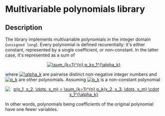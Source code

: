 # Multivariable polynomials library #
## Description ##
The library implements multivariable polynomials in the integer domain (`unsigned long`). Every polynomial is defined recurentially: it's either constant, represented by a single coefficient, or non-constant. In the latter case, it's represented as a sum of
<p align="center"><a href="https://www.codecogs.com/eqnedit.php?latex=\sum_{k=1}^{n}&space;p_kx_1^{\alpha_k}" target="_blank"><img src="https://latex.codecogs.com/gif.latex?\sum_{k=1}^{n}&space;p_kx_1^{\alpha_k}" title="\sum_{k=1}^{n} p_kx_1^{\alpha_k}" /></a>
</p>
where <a href="https://www.codecogs.com/eqnedit.php?latex=\inline&space;\alpha_k" target="_blank"><img src="https://latex.codecogs.com/gif.latex?\inline&space;\alpha_k" title="\alpha_k" /></a> are pairwise distinct non-negative integer numbers and <a href="https://www.codecogs.com/eqnedit.php?latex=\inline&space;p_k" target="_blank"><img src="https://latex.codecogs.com/gif.latex?\inline&space;p_k" title="p_k" /></a> are other polynomials. Assuming <a href="https://www.codecogs.com/eqnedit.php?latex=\inline&space;p_k" target="_blank"><img src="https://latex.codecogs.com/gif.latex?\inline&space;p_k" title="p_k" /></a> is a non-constant polynomial
<p align="center"><a href="https://www.codecogs.com/eqnedit.php?latex=p(x_1,&space;x_2,&space;\dots,&space;x_m)&space;=&space;\sum_{k=1}^{n}&space;p_k(x_2,&space;x_3,&space;\dots,&space;x_m)&space;\cdot&space;x_1^{\alpha_k}" target="_blank"><img src="https://latex.codecogs.com/gif.latex?p(x_1,&space;x_2,&space;\dots,&space;x_m)&space;=&space;\sum_{k=1}^{n}&space;p_k(x_2,&space;x_3,&space;\dots,&space;x_m)&space;\cdot&space;x_1^{\alpha_k}" title="p(x_1, x_2, \dots, x_m) = \sum_{k=1}^{n} p_k(x_2, x_3, \dots, x_m) \cdot x_1^{\alpha_k}" /></a>
</p>
In other words, polynomials being coefficients of the original polynomial have one fewer variables.